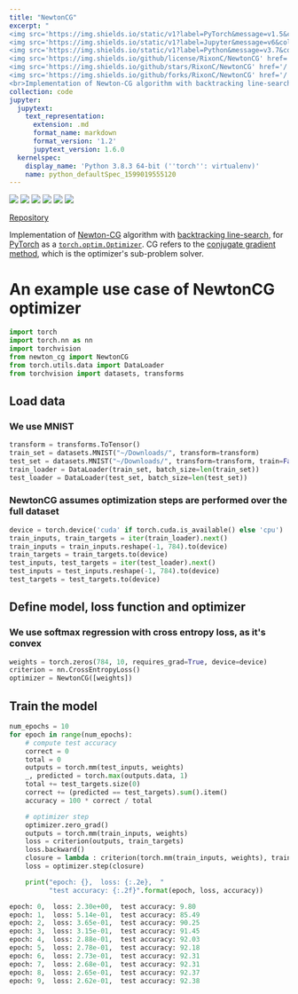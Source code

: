 ```yaml
---
title: "NewtonCG"
excerpt: "
<img src='https://img.shields.io/static/v1?label=PyTorch&message=v1.5&color=yellow&style=flat&logo=pytorch&logoColor=white' href='/'>
<img src='https://img.shields.io/static/v1?label=Jupyter&message=v6&color=yellow&style=flat&logo=jupyter&logoColor=white' href='/'>
<img src='https://img.shields.io/static/v1?label=Python&message=v3.7&color=blueviolet&style=flat&logo=python&logoColor=white' href='/'>
<img src='https://img.shields.io/github/license/RixonC/NewtonCG' href='/'>
<img src='https://img.shields.io/github/stars/RixonC/NewtonCG' href='/'>
<img src='https://img.shields.io/github/forks/RixonC/NewtonCG' href='/'>
<br>Implementation of Newton-CG algorithm with backtracking line-search"
collection: code
jupyter:
  jupytext:
    text_representation:
      extension: .md
      format_name: markdown
      format_version: '1.2'
      jupytext_version: 1.6.0
  kernelspec:
    display_name: 'Python 3.8.3 64-bit (''torch'': virtualenv)'
    name: python_defaultSpec_1599019555120
---
```


<img src='https://img.shields.io/static/v1?label=PyTorch&message=v1.5&color=yellow&style=flat&logo=pytorch&logoColor=white' href='/'>
<img src='https://img.shields.io/static/v1?label=Jupyter&message=v6&color=yellow&style=flat&logo=jupyter&logoColor=white' href='/'>
<img src='https://img.shields.io/static/v1?label=Python&message=v3.7&color=blueviolet&style=flat&logo=python&logoColor=white' href='/'>
<img src='https://img.shields.io/github/license/RixonC/NewtonCG' href='/'>
<img src='https://img.shields.io/github/stars/RixonC/NewtonCG' href='/'>
<img src='https://img.shields.io/github/forks/RixonC/NewtonCG' href='/'>

<a href="https://github.com/RixonC/NewtonCG" class="btn">Repository</a>

Implementation of
[Newton-CG](https://en.wikipedia.org/wiki/Newton%27s_method_in_optimization)
algorithm with
[backtracking line-search](https://en.wikipedia.org/wiki/Backtracking_line_search),
for [PyTorch](https://pytorch.org/) as a 
[`torch.optim.Optimizer`](https://pytorch.org/docs/stable/optim.html). 
CG refers to the 
[conjugate gradient method](https://en.wikipedia.org/wiki/Conjugate_gradient_method), 
which is the optimizer's sub-problem solver.

# An example use case of NewtonCG optimizer

```python
import torch
import torch.nn as nn
import torchvision
from newton_cg import NewtonCG
from torch.utils.data import DataLoader
from torchvision import datasets, transforms
```

## Load data
### We use MNIST

```python
transform = transforms.ToTensor()
train_set = datasets.MNIST("~/Downloads/", transform=transform)
test_set = datasets.MNIST("~/Downloads/", transform=transform, train=False)
train_loader = DataLoader(train_set, batch_size=len(train_set))
test_loader = DataLoader(test_set, batch_size=len(test_set))
```

### NewtonCG assumes optimization steps are performed over the full dataset

```python
device = torch.device('cuda' if torch.cuda.is_available() else 'cpu')
train_inputs, train_targets = iter(train_loader).next()
train_inputs = train_inputs.reshape(-1, 784).to(device)
train_targets = train_targets.to(device)
test_inputs, test_targets = iter(test_loader).next()
test_inputs = test_inputs.reshape(-1, 784).to(device)
test_targets = test_targets.to(device)
```

## Define model, loss function and optimizer
### We use softmax regression with cross entropy loss, as it's convex

```python
weights = torch.zeros(784, 10, requires_grad=True, device=device)
criterion = nn.CrossEntropyLoss()
optimizer = NewtonCG([weights])
```

## Train the model

```python
num_epochs = 10
for epoch in range(num_epochs):
    # compute test accuracy
    correct = 0
    total = 0
    outputs = torch.mm(test_inputs, weights)
    _, predicted = torch.max(outputs.data, 1)
    total += test_targets.size(0)
    correct += (predicted == test_targets).sum().item()
    accuracy = 100 * correct / total

    # optimizer step
    optimizer.zero_grad()
    outputs = torch.mm(train_inputs, weights)
    loss = criterion(outputs, train_targets)
    loss.backward()
    closure = lambda : criterion(torch.mm(train_inputs, weights), train_targets)
    loss = optimizer.step(closure)

    print("epoch: {},  loss: {:.2e},  "
          "test accuracy: {:.2f}".format(epoch, loss, accuracy))
```

```python
epoch: 0,  loss: 2.30e+00,  test accuracy: 9.80
epoch: 1,  loss: 5.14e-01,  test accuracy: 85.49
epoch: 2,  loss: 3.65e-01,  test accuracy: 90.25
epoch: 3,  loss: 3.15e-01,  test accuracy: 91.45
epoch: 4,  loss: 2.88e-01,  test accuracy: 92.03
epoch: 5,  loss: 2.78e-01,  test accuracy: 92.18
epoch: 6,  loss: 2.73e-01,  test accuracy: 92.31
epoch: 7,  loss: 2.68e-01,  test accuracy: 92.31
epoch: 8,  loss: 2.65e-01,  test accuracy: 92.37
epoch: 9,  loss: 2.62e-01,  test accuracy: 92.38
```
